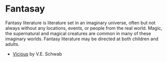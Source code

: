 # Fantasay

Fantasy literature is literature set in an imaginary universe, often but not always without any locations, events, or people from the real world. Magic, the supernatural and magical creatures are common in many of these imaginary worlds. Fantasy literature may be directed at both children and adults.

  - [Vicious](https://www.goodreads.com/book/show/40874032-vicious?from_search=true&from_srp=true&qid=SYJKOoR0qE&rank=1) by V.E. Schwab
  
